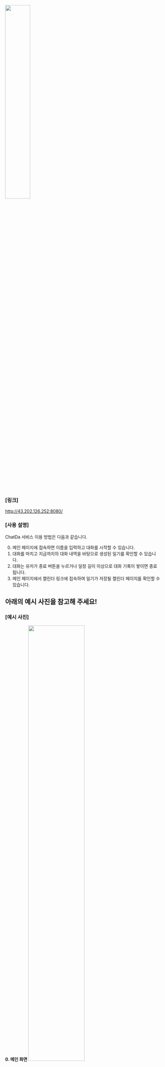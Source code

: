 <img src="https://github.com/PiLab-CAU/OpenSourceProject-2401/assets/74255823/6e3fbecc-573f-4ca2-acbc-d82bd2713937" width="40%">

### [링크]
http://43.202.126.252:8080/

### [사용 설명]
ChatDa 서비스 이용 방법은 다음과 같습니다.

0. 메인 페이지에 접속하면 이름을 입력하고 대화를 시작할 수 있습니다.
1. 대화를 마치고 지금까지의 대화 내역을 바탕으로 생성된 일기를 확인할 수 있습니다.
2. 대화는 유저가 종료 버튼을 누르거나 일정 길이 이상으로 대화 기록이 쌓이면 종료됩니다.
3. 메인 페이지에서 캘린더 링크에 접속하여 일기가 저장될 캘린더 페이지를 확인할 수 있습니다.

아래의 예시 사진을 참고해 주세요!
---

### [예시 사진]
**0. 메인 화면**
<img src="https://github.com/PiLab-CAU/OpenSourceProject-2401/assets/74255823/18ca6bac-7c84-4430-b06d-13f5848e7006" width="60%">

---

**1. ChatDa 대화 화면**
<img src="https://github.com/PiLab-CAU/OpenSourceProject-2401/assets/74255823/30b867d6-872e-4a64-b26b-661484e9e55a" width="100%">

---
**2. 데모 버전 대화 제한**

<img src="https://github.com/PiLab-CAU/OpenSourceProject-2401/assets/74255823/760d0763-8831-4c7f-a241-a4d6a1c44536" width="50%">

- 데모 버전에서는 최대 3개의 화제에 대해 10회 정도의 채팅으로 구성되어있습니다.
- 현 버전은 초기 버전으로 최종 구현에서는 더 다양한 화제에 대해 긴 대화를 나눌 것 입니다.
- 또한 사용자 특화된 대화는 생성되지 않습니다.

---
**3. 일기 생성**
- 챗다와의 대화를 마친 후 일기 생성을 하기 위해서는 오른쪽의 **[대화를 마치고 일기 생성하기]** 버튼을 누르면 됩니다! 
<img src="https://github.com/PiLab-CAU/OpenSourceProject-2401/assets/74255823/b089d23e-8d45-4402-b74a-7ccf457b5994" width="50%">

- **"일기를 작성중입니다. 잠시만 기다려 주세요(30~40초)"** 문구의 팝업이 뜨면 [**확인**]을 누르고 30초 정도 기다려 주세요!
<img src="https://github.com/PiLab-CAU/OpenSourceProject-2401/assets/74255823/062a84ba-e1fb-4ab8-b3de-1024ec08865c" width="50%">

- 아래는 챗다와의 대화 후 생성된 일기의 예시입니다. 
- ~~일기의 문체와 문장 간의 연결 부분의 부자연스러움은 아직 보완이 필요해 보이며, 이는 추후에 보완될 예정입니다.~~

<img src="https://github.com/PiLab-CAU/OpenSourceProject-2401/assets/74255823/07419fce-578e-41c2-80ba-87e2d7035d57" width="95%">

---
**4. 일기 조회**

<img src="https://github.com/PiLab-CAU/OpenSourceProject-2401/assets/74255823/b1cdb950-a44d-438a-a1ad-6c105d3dae4a" width="50%">

- **[Diary]** 버튼을 누르면 캘린더 페이지로 이동합니다! 

<img src="https://github.com/PiLab-CAU/OpenSourceProject-2401/assets/74255823/f55fea84-1ff5-4d00-84f8-c2344a7f04b7" width="80%">

- 아직은 캘린더에서 챗다와의 대화를 통해 생성된 일기를 조회할 수 **없습니다**!!! 
- 생성된 일기 조회는 로그인 기능이 추가된 이후에 가능합니다!

- Demo 캘린더에서 날짜 옆에 위치한 이모지를 클릭하면 예시 일기를 확인할 수 있습니다.
<img src="https://github.com/PiLab-CAU/OpenSourceProject-2401/assets/74255823/e0d05379-a016-4005-8154-1dd2ee166266" width="100%">
<img src="https://github.com/PiLab-CAU/OpenSourceProject-2401/assets/74255823/6ebc3841-fe1e-4b5a-b441-eb456b022a8a" width="100%">

---
### 구현 상황
챗다 대화 알고리즘 ver1을 적용하였습니다.

생성된 일기는 대화 종료 후 확인 할 수 있으며 이후 다시 확인하는 기능은 현재 구현하지 않았습니다.

최종 버전에서는 캘린더 페이지에서 사용자 별로 자신이 작성한 일기를 모두 확인 할 수 있습니다.

